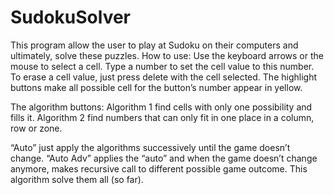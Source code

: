 # SudokuSolver

This program allow the user to play at Sudoku on their computers and ultimately, solve these puzzles.
How to use:
Use the keyboard arrows or the mouse to select a cell. Type a number to set the cell value to this number. To erase a cell value, just press delete with the cell selected. The highlight buttons make all possible cell for the button’s number appear in yellow.

The algorithm buttons:
Algorithm 1 find cells with only one possibility and fills it.
Algorithm 2 find numbers that can only fit in one place in a column, row or zone.

“Auto” just apply the algorithms successively until the game doesn’t change.
“Auto Adv” applies the “auto” and when the game doesn’t change anymore, makes recursive call to different possible game outcome. This algorithm solve them all (so far).
